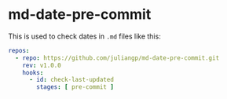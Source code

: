 # md-date-pre-commit

This is used to check dates in `.md` files like this:

```yaml
repos:
  - repo: https://github.com/juliangp/md-date-pre-commit.git
    rev: v1.0.0
    hooks:
      - id: check-last-updated
        stages: [ pre-commit ]
```
